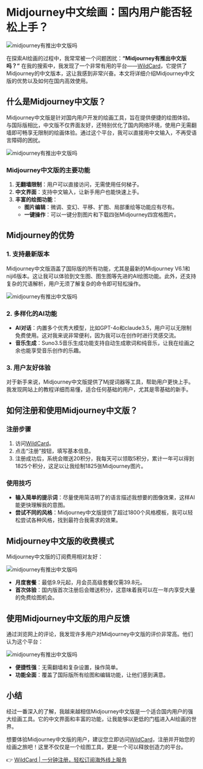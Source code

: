 # Midjourney中文绘画：国内用户能否轻松上手？

![midjourney有推出中文版吗](https://bbtdd.com/img/973767412.webp_q520)

在探索AI绘画的过程中，我常常被一个问题困扰：**“Midjourney有推出中文版吗？”** 在我的搜索中，我发现了一个非常有用的平台——[WildCard](https://bbtdd.com/WildCard)，它提供了Midjourney的中文版本，这让我感到非常兴奋。本文将详细介绍Midjourney中文版的优势以及如何在国内高效使用。

## 什么是Midjourney中文版？

Midjourney中文版是针对国内用户开发的绘画工具，旨在提供便捷的绘图体验。与国际版相比，中文版不仅界面友好，还特别优化了国内网络环境，使用户无需翻墙即可畅享无限制的绘画体验。通过这个平台，我可以直接用中文输入，不再受语言障碍的困扰。

![midjourney有推出中文版吗](https://bbtdd.com/img/178718765317.webp_q520)

### Midjourney中文版的主要功能

1. **无翻墙限制**：用户可以直接访问，无需使用任何梯子。
2. **中文界面**：支持中文输入，让新手用户也能快速上手。
3. **丰富的绘图功能**：
   - **图片编辑**：微调、变幻、平移、扩图、局部重绘等功能应有尽有。
   - **一键操作**：可以一键分割图片和下载四张Midjourney四宫格图片。

## Midjourney的优势

### 1. **支持最新版本**

Midjourney中文版涵盖了国际版的所有功能，尤其是最新的Midjourney V6.1和niji6版本。这让我可以体验到文生图、图生图等先进的AI绘图功能。此外，还支持复杂的咒语解析，用户无须了解复杂的命令即可轻松操作。

![midjourney有推出中文版吗](https://bbtdd.com/img/236232537228.webp_q520)

### 2. **多样化的AI功能**

- **AI对话**：内置多个优秀大模型，比如GPT-4o和claude3.5，用户可以无限制免费使用。这对我来说非常便利，因为我可以在创作时进行灵感交流。
- **音乐生成**：Suno3.5音乐生成功能支持自动生成歌词和纯音乐，让我在绘画之余也能享受音乐创作的乐趣。

### 3. **用户友好体验**

对于新手来说，Midjourney中文版提供了Mj提词器等工具，帮助用户更快上手。我发现网站上的教程详细而易懂，适合任何基础的用户，尤其是零基础的新手。

## 如何注册和使用Midjourney中文版？

### 注册步骤

1. 访问[WildCard](https://bbtdd.com/WildCard)。
2. 点击“注册”按钮，填写基本信息。
3. 注册成功后，系统会赠送20积分，我每天可以领取5积分，累计一年可以得到1825个积分，这足以让我绘制1825张Midjourney图片。

### 使用技巧

- **输入简单的提示词**：尽量使用简洁明了的语言描述我想要的图像效果，这样AI能更快理解我的意图。
- **尝试不同的风格**：Midjourney中文版提供了超过1800个风格模板，我可以轻松尝试各种风格，找到最符合我需求的效果。

## Midjourney中文版的收费模式

Midjourney中文版的订阅费用相对友好：

![midjourney有推出中文版吗](https://bbtdd.com/img/468335868140646.webp_q520)

- **月度套餐**：最低9.9元起，月会员高级套餐仅需39.8元。
- **首次体验**：国内版首次注册后会赠送积分，这意味着我可以在一年内享受大量的免费绘图机会。

## 使用Midjourney中文版的用户反馈

通过浏览网上的评论，我发现许多用户对Midjourney中文版的评价非常高。他们认为这个平台：

![midjourney有推出中文版吗](https://bbtdd.com/img/585381943429689.webp_q520)

- **便捷性强**：无需翻墙和复杂设置，操作简单。
- **功能全面**：覆盖了国际版所有绘图和编辑功能，让他们感到满意。

## 小结

经过一番深入的了解，我越来越相信Midjourney中文版是一个适合国内用户的强大绘画工具。它的中文界面和丰富的功能，让我能够以更低的门槛进入AI绘画的世界。

想要体验Midjourney中文版的用户，建议您立即访问[WildCard](https://bbtdd.com/WildCard)，注册并开始您的绘画之旅吧！这里不仅仅是一个绘图工具，更是一个可以释放创造力的平台。

👉 [WildCard | 一分钟注册，轻松订阅海外线上服务](https://bbtdd.com/WildCard)